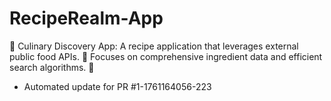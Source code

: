 # RecipeRealm-App
🍳 Culinary Discovery App: A recipe application that leverages external public food APIs. 🥗 Focuses on comprehensive ingredient data and efficient search algorithms. 🔎


- Automated update for PR #1-1761164056-223